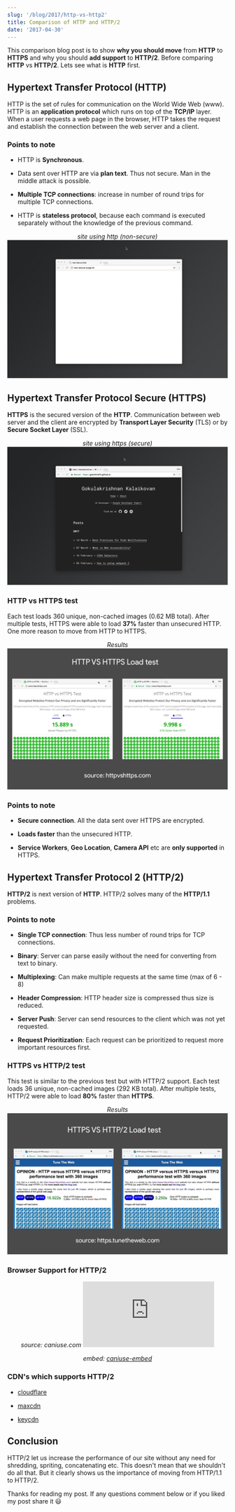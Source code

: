 ```yaml
---
slug: '/blog/2017/http-vs-http2'
title: Comparison of HTTP and HTTP/2
date: '2017-04-30'
---
```


This comparison blog post is to show <b>why you should move</b> from <b>HTTP</b> to <b>HTTPS</b> and why you should <b>add support</b> to <b>HTTP/2</b>. Before comparing <b>HTTP</b> vs <b>HTTP/2</b>. Lets see what is <b>HTTP</b> first.

## Hypertext Transfer Protocol (HTTP)

HTTP is the set of rules for communication on the World Wide Web (www). HTTP is an <b>application protocol</b> which runs on top of the <b>TCP/IP</b> layer. When a user requests a web page in the browser, HTTP takes the request and establish the connection between the web server and a client.

### Points to note

- HTTP is <b>Synchronous</b>.

- Data sent over HTTP are via <b>plan text</b>. Thus not secure. Man in the middle attack is possible.

- <b>Multiple TCP connections</b>: increase in number of round trips for multiple TCP connections.

- HTTP is <b>stateless protocol</b>, because each command is executed separately without the knowledge of the previous command.

<center>
  <i>site using http (non-secure)</i>
  <img src="./non-secure.jpeg" alt="Not Secure"/>
</center>

## Hypertext Transfer Protocol Secure (HTTPS)

<b>HTTPS</b> is the secured version of the <b>HTTP</b>. Communication between web server and the client are encrypted by <b>Transport Layer Security</b> (TLS) or by <b>Secure Socket Layer</b> (SSL).

<center>
  <i>site using https (secure)</i>
  <img src="./secure.jpeg" alt="Secure"/>
</center>

### HTTP vs HTTPS test

Each test loads 360 unique, non-cached images (0.62 MB total). After multiple tests, HTTPS were able to load <b>37%</b> faster than unsecured HTTP. One more reason to move from HTTP to HTTPS.

<center>
  <i>Results</i>
  <img src="./httpvshttps.jpg" alt="HTTP VS HTTPS"/>
</center>

### Points to note

- <b>Secure connection</b>. All the data sent over HTTPS are encrypted.

- <b>Loads faster</b> than the unsecured HTTP.

- <b>Service Workers</b>, <b>Geo Location</b>, <b>Camera API</b> etc are <b>only supported</b> in HTTPS.

## Hypertext Transfer Protocol 2 (HTTP/2)

<b>HTTP/2</b> is next version of <b>HTTP</b>. HTTP/2 solves many of the <b>HTTP/1.1</b> problems.

### Points to note

- <b>Single TCP connection</b>: Thus less number of round trips for TCP connections.

- <b>Binary</b>: Server can parse easily without the need for converting from text to binary.

- <b>Multiplexing</b>: Can make multiple requests at the same time (max of 6 - 8)

- <b>Header Compression</b>: HTTP header size is compressed thus size is reduced.

- <b>Server Push</b>: Server can send resources to the client which was not yet requested.

- <b>Request Prioritization</b>: Each request can be prioritized to request more important resources first.

### HTTPS vs HTTP/2 test

This test is similar to the previous test but with HTTP/2 support. Each test loads 36 unique, non-cached images (292 KB total). After multiple tests, HTTP/2 were able to load <b>80%</b> faster than <b>HTTPS</b>.

<center>
  <i>Results</i>
  <img src="./http2vshttps.jpg" alt="HTTPS VS HTTP/2"/>
</center>

### Browser Support for HTTP/2

<center>
  <i>source: caniuse.com</i>
  <iframe class="iframe__http2-support" src="https://caniuse.bitsofco.de/embed/index.html?feat=http2&periods=future_1,current,past_1,past_2%22" frameborder="0"></iframe>

<i>embed: <a target="_blank" href="https://github.com/ireade/caniuse-embed">caniuse-embed</a></i>

</center>

### CDN's which supports HTTP/2

- <a href="https://www.cloudflare.com/website-optimization/http2/">cloudflare</a>

- <a href="https://www.maxcdn.com/blog/http2-support/" target="blank">maxcdn</a>

- <a href="https://www.keycdn.com/blog/keycdn-http2-support/" target="blank">keycdn</a>

## Conclusion

HTTP/2 let us increase the performance of our site without any need for shredding, spriting, concatenating etc. This doesn't mean that we shouldn't do all that. But it clearly shows us the importance of moving from HTTP/1.1 to HTTP/2.

Thanks for reading my post. If any questions comment below or if you liked my post share it 😃
